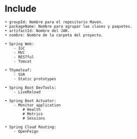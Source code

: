 # Include

    • groupId: Nombre para el repositorio Maven.
    • packageName: Nombre para agrupar las clases y paquetes.
    • artifactId: Nombre del JAR.
    • nombre: Nombre de la carpeta del proyecto.

    • Spring Web:
        - IoC
        - MVC
        - RESTful
        - Tomcat

    • Thymeleaf:
        - SSR
        - Static prototypes

    • Spring Boot DevTools:
        - LiveReload

    • Spring Boot Actuator:
        - Monitor application
            # Health
            # Metrics
            # Sessions

    • Spring Cloud Routing:
        - OpenFeign
